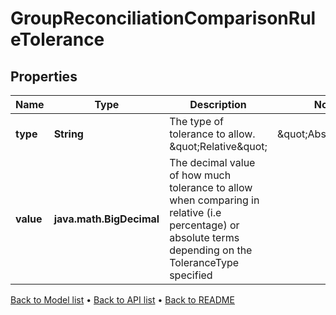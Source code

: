 

# GroupReconciliationComparisonRuleTolerance


## Properties

| Name | Type | Description | Notes |
|------------ | ------------- | ------------- | -------------|
|**type** | **String** | The type of tolerance to allow. \&quot;Relative\&quot; | \&quot;Absolute\&quot; |  |
|**value** | **java.math.BigDecimal** | The decimal value of how much tolerance to allow when comparing in relative (i.e percentage) or absolute terms depending on the ToleranceType specified |  |



[Back to Model list](../README.md#documentation-for-models) &#8226; [Back to API list](../README.md#documentation-for-api-endpoints) &#8226; [Back to README](../README.md)



